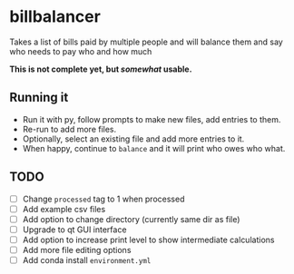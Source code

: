 # billbalancer

Takes a list of bills paid by multiple people and will balance them and say who needs to pay who and how much

**This is not complete yet, but _somewhat_ usable.**

## Running it

- Run it with py, follow prompts to make new files, add entries to them. 
- Re-run to add more files.
- Optionally, select an existing file and add more entries to it.
- When happy, continue to `balance` and it will print who owes who what.

## TODO

- [ ] Change `processed` tag to 1 when processed
- [ ] Add example csv files
- [ ] Add option to change directory (currently same dir as file)
- [ ] Upgrade to qt GUI interface
- [ ] Add option to increase print level to show intermediate calculations
- [ ] Add more file editing options
- [ ] Add conda install `environment.yml`
